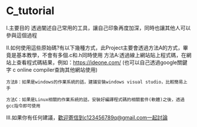 # C_tutorial
I.主要目的
	透過闡述自己常用的工具，讓自己印象再度加深，同時也讓其他人可以參與這個過程

II.如何使用這些原始碼?有以下幾種方式，此Project主要會透過方法A的方式，畢竟是基本教學，不會有多個.c和.h同時使用
	方法A:透過線上網站貼上程式碼，在網站上查看程式碼結果，例如：https://ideone.com/
		  (也可以自己透過google關鍵字 c online compiler查詢其他網站使用)
	
	方法B：如果是windows的作業系統的話，建議安裝windows visual studio，比較簡易上手
	
	方法C：如果是Linux相關的作業系統的話，安裝好編譯程式碼的相關套件(軟體)之後，透過gcc指令即可使用
	
III.如果你有任何建議，歡迎寄信到c123456789q@gmail.com一起討論